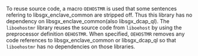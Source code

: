 To reuse source code, a macro `OEHOSTMR` is used that some sentences refering to libsgx_enclave_common are stripped off. Thus this library has no dependency on libsgx_enclave_common(also libsgx_dcap_ql).
The `liboehostmr` library reuses the source code from `liboehost` by using the preprocessor definition `OEHOSTMR`. When specified, `OEHOSTMR` removes any code references to libsgx_enclave_common or libsgx_dcap_ql so that `liboehostmr` has no dependencies on those libraries.
